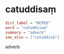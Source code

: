 # catuddisaṃ

``` toml
dict_label = "NCPED"
word = "catuddisaṃ"
summary = "adverb"
see_also = ["catuddisā"]
```

adverb

